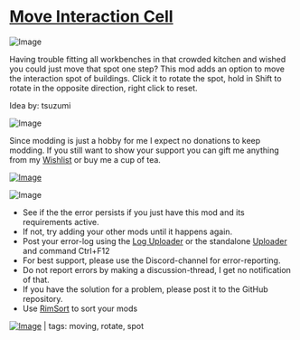 # [Move Interaction Cell](https://steamcommunity.com/sharedfiles/filedetails/?id=3235960401)

![Image](https://i.imgur.com/iCj5o7O.png)

Having trouble fitting all workbenches in that crowded kitchen and wished you could just move that spot one step?
This mod adds an option to move the interaction spot of buildings.
Click it to rotate the spot, hold in Shift to rotate in the opposite direction, right click to reset.

Idea by: tsuzumi

![Image](https://i.imgur.com/Ds0rBAD.png)

Since modding is just a hobby for me I expect no donations to keep modding. If you still want to show your support you can gift me anything from my [Wishlist](https://store.steampowered.com/wishlist/id/Mlie) or buy me a cup of tea.

[![Image](https://i.imgur.com/VWG0yff.png)](https://ko-fi.com/G2G55DDYD)

![Image](https://i.imgur.com/5xwDG6H.png)



-  See if the the error persists if you just have this mod and its requirements active.
-  If not, try adding your other mods until it happens again.
-  Post your error-log using the [Log Uploader](https://steamcommunity.com/sharedfiles/filedetails/?id=2873415404) or the standalone [Uploader](https://steamcommunity.com/sharedfiles/filedetails/?id=2873415404) and command Ctrl+F12
-  For best support, please use the Discord-channel for error-reporting.
-  Do not report errors by making a discussion-thread, I get no notification of that.
-  If you have the solution for a problem, please post it to the GitHub repository.
-  Use [RimSort](https://github.com/RimSort/RimSort/releases/latest) to sort your mods

 

[![Image](https://img.shields.io/github/v/release/emipa606/MoveInteractionCell?label=latest%20version&style=plastic&labelColor=0070cd&color=white)](https://steamcommunity.com/sharedfiles/filedetails/changelog/3235960401) | tags: moving,  rotate,  spot
